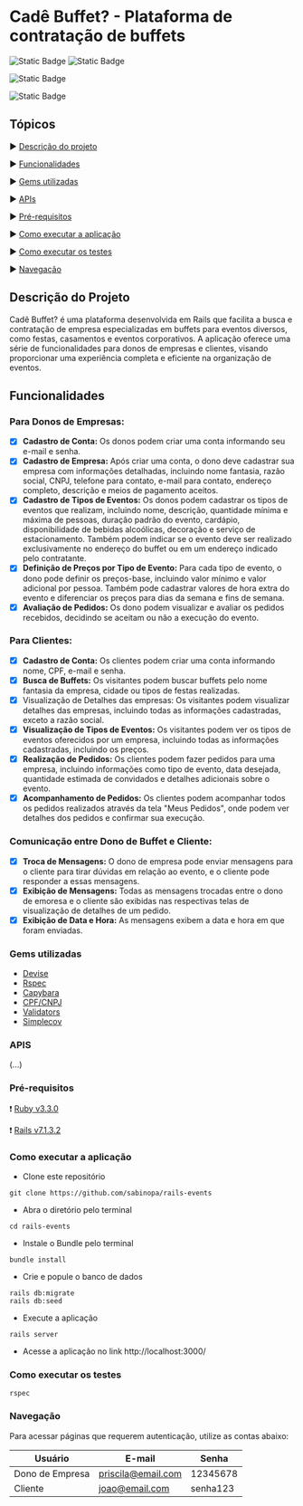 # Cadê Buffet? - Plataforma de contratação de buffets

![Static Badge](https://img.shields.io/badge/Ruby_3.3.0-CC342D?style=for-the-badge&logo=ruby&logoColor=white)
![Static Badge](https://img.shields.io/badge/Ruby_on_Rails_7.0.6-CC0000?style=for-the-badge&logo=ruby-on-rails&logoColor=white)

![Static Badge](https://img.shields.io/badge/COBERTURA_DE_TESTES-98.99%25-blue)

![Static Badge](https://img.shields.io/badge/STATUS-EM_DESENVOLVIMENTO-green)

## Tópicos

:arrow_forward: [Descrição do projeto](#descrição-do-projeto)

:arrow_forward: [Funcionalidades](#funcionalidades)

:arrow_forward: [Gems utilizadas](#gems-utilizadas)

:arrow_forward: [APIs](#apis)

:arrow_forward: [Pré-requisitos](#pré-requisitos)

:arrow_forward: [Como executar a aplicação](#como-executar-a-aplicação)

:arrow_forward: [Como executar os testes](#como-executar-os-testes)

:arrow_forward: [Navegação](#navegação)

## Descrição do Projeto
Cadê Buffet? é uma plataforma desenvolvida em Rails que facilita a busca e contratação de empresa especializadas em buffets para eventos diversos, como festas, casamentos e eventos corporativos. A aplicação oferece uma série de funcionalidades para donos de empresas e clientes, visando proporcionar uma experiência completa e eficiente na organização de eventos.

## Funcionalidades

### Para Donos de Empresas:
- [x]  **Cadastro de Conta:** Os donos podem criar uma conta informando seu e-mail e senha.
- [x]  **Cadastro de Empresa:** Após criar uma conta, o dono deve cadastrar sua empresa com informações detalhadas, incluindo nome fantasia, razão social, CNPJ, telefone para contato, e-mail para contato, endereço completo, descrição e meios de pagamento aceitos.
- [x]  **Cadastro de Tipos de Eventos:** Os donos podem cadastrar os tipos de eventos que realizam, incluindo nome, descrição, quantidade mínima e máxima de pessoas, duração padrão do evento, cardápio, disponibilidade de bebidas alcoólicas, decoração e serviço de estacionamento. Também podem indicar se o evento deve ser realizado exclusivamente no endereço do buffet ou em um endereço indicado pelo contratante.
- [x]  **Definição de Preços por Tipo de Evento:** Para cada tipo de evento, o dono pode definir os preços-base, incluindo valor mínimo e valor adicional por pessoa. Também pode cadastrar valores de hora extra do evento e diferenciar os preços para dias da semana e fins de semana.
- [x]  **Avaliação de Pedidos:** Os dono podem visualizar e avaliar os pedidos recebidos, decidindo se aceitam ou não a execução do evento.

### Para Clientes:
- [x]  **Cadastro de Conta:** Os clientes podem criar uma conta informando nome, CPF, e-mail e senha.
- [x]  **Busca de Buffets:** Os visitantes podem buscar buffets pelo nome fantasia da empresa, cidade ou tipos de festas realizadas.
- [x]  Visualização de Detalhes das empresas: Os visitantes podem visualizar detalhes das empresas, incluindo todas as informações cadastradas, exceto a razão social.
- [x]  **Visualização de Tipos de Eventos:** Os visitantes podem ver os tipos de eventos oferecidos por um empresa, incluindo todas as informações cadastradas, incluindo os preços.
- [x]  **Realização de Pedidos:** Os clientes podem fazer pedidos para uma empresa, incluindo informações como tipo de evento, data desejada, quantidade estimada de convidados e detalhes adicionais sobre o evento.
- [x]  **Acompanhamento de Pedidos:** Os clientes podem acompanhar todos os pedidos realizados através da tela "Meus Pedidos", onde podem ver detalhes dos pedidos e confirmar sua execução.

### Comunicação entre Dono de Buffet e Cliente:
- [x]  **Troca de Mensagens:** O dono de empresa pode enviar mensagens para o cliente para tirar dúvidas em relação ao evento, e o cliente pode responder a essas mensagens.
- [x]  **Exibição de Mensagens:** Todas as mensagens trocadas entre o dono de emoresa e o cliente são exibidas nas respectivas telas de visualização de detalhes de um pedido.
- [x]  **Exibição de Data e Hora:** As mensagens exibem a data e hora em que foram enviadas.

### Gems utilizadas
- [Devise](https://github.com/heartcombo/devise)
- [Rspec](https://github.com/rspec/rspec-rails)
- [Capybara](https://github.com/teamcapybara/capybara)
- [CPF/CNPJ](https://github.com/fnando/cpf_cnpj)
- [Validators](https://github.com/fnando/validators)
- [Simplecov](https://github.com/simplecov-ruby/simplecov)

### APIS

(...)

### Pré-requisitos

:heavy_exclamation_mark: [Ruby v3.3.0](https://www.ruby-lang.org/pt/)

:heavy_exclamation_mark: [Rails v7.1.3.2](https://guides.rubyonrails.org/)

### Como executar a aplicação
- Clone este repositório
```
git clone https://github.com/sabinopa/rails-events
```

- Abra o diretório pelo terminal
```
cd rails-events
```

- Instale o Bundle pelo terminal
```
bundle install
```

- Crie e popule o banco de dados
```
rails db:migrate
rails db:seed
```

- Execute a aplicação
```
rails server
```

- Acesse a aplicação no link http://localhost:3000/

### Como executar os testes

```
rspec
```

### Navegação
Para acessar páginas que requerem autenticação, utilize as contas abaixo:

|     Usuário      |          E-mail         |    Senha    |
|------------------|-------------------------|-------------|
|  Dono de Empresa |   priscila@email.com    |   12345678  |
|     Cliente      |      joao@email.com     |   senha123  |



